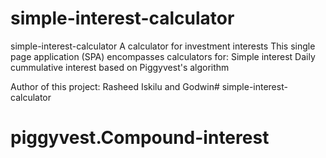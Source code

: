 # simple-interest-calculator

simple-interest-calculator
A calculator for investment interests This single page application (SPA) encompasses calculators for: Simple interest Daily cummulative interest based on Piggyvest's algorithm

Author of this project: Rasheed Iskilu and Godwin# simple-interest-calculator
# piggyvest.Compound-interest
